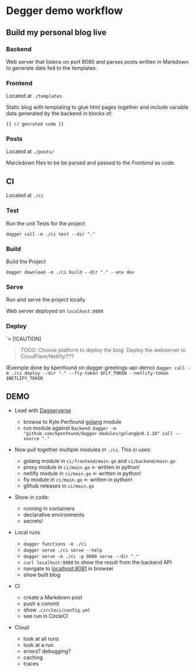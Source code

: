 # Degger demo workflow

## Build my personal blog live

### Backend 

Web server that listens on port 8080 and parses posts written in Markdown to generate date fed to the templates. 

### Frontend

Located at `./templates`

Static blog with templating to glue html pages together and include variable data generated by the backend in blocks of:

`{{ // genrated code }}`

### Posts

Located at `./posts/`

Marckdown files to be be parsed and passed to the *Frontend* as code.

## CI

Located at `./ci`

### Test

Run the unit Tests for the project

`dagger call -m ./ci test --dir "."`

### Build

Build the Project

`dagger download -m ./ci build --dir "." --env dev`

### Serve

Run and serve the project locally

Web server deployed on `localhost:8080`

### Deploy

`> [!CAUTION]
> TODO: Choose platform to deploy the blog`
Deploy the webserver to CloudFlare/Netlify/???

(Exemple done by kpenfound on dagger greetings-api-demo)
`dagger call -m ./ci deploy --dir "." --fly-token $FLY_TOKEN --netlify-token $NETLIFY_TOKEN`

## DEMO

- Lead with [Daggerverse](https://daggerverse.dev)
	- browse to Kyle Penfound [golang]() module
	- run module against `Backend`: `dagger -m "github.com/kpenfound/dagger-modules/golang@v0.1.10" call --source "."`

- Now pull together multiple modules in `./ci`. This ci uses:
    - golang module in `ci/frontend/main.go` and `ci/backend/main.go`
    - proxy module in `ci/main.go` <- written in python!
    - netlify module in `ci/main.go` <- written in python!
    - fly module in `ci/main.go` <- written in python!
    - github releases in `ci/main.go`

- Show in code:
    - running in containers
    - declarative environments
    - secrets!

- Local runs
    - `dagger functions -m ./ci`
    - `dagger serve ./ci serve --help`
    - `dagger serve -m ./ci -p 8080 serve --dir "."`
    - `curl localhost:8080` to show the result from the backend API
    - navigate to [localhost:8081](http://localhost:8081/) in browser
    - show built blog

- CI
    - create a Markdown post
	- push a commit
    - show `.circleci/config.yml`
	- see run in CircleCI

- Cloud
	- look at all runs
	- look at a run
	- errors? debugging?
	- caching
    - traces
